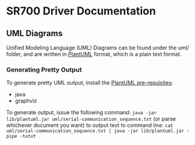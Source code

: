 # SR700 Driver Documentation

## UML Diagrams
Unified Modeling Language (UML) Diagrams can be found under the uml/ folder, and are written in [PlantUML](http://plantuml.com/) format, which is a plain text format.

### Generating Pretty Output
To generate pretty UML output, install the [PlantUML pre-requisites](http://plantuml.com/starting):  
* java
* graphviz

To generate output, issue the following command:
`java -jar lib/plantuml.jar uml/serial-communication_sequence.txt` (or parse whichever document you want)
to output text to command line:
`cat uml/serial-communication_sequence.txt | java -jar lib/plantuml.jar -pipe -tutxt`
